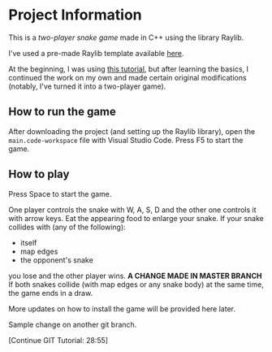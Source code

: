 # Project Information

This is a _two-player snake game_ made in C++ using the library Raylib.

I've used a pre-made Raylib template available [here](https://github.com/educ8s/Raylib-CPP-Starter-Template-for-VSCODE-V2).

At the beginning, I was using [this tutorial](https://www.youtube.com/watch?v=1zVlRXd8f7g), but after learning the basics, I continued the work on my own and made certain original modifications (notably, I've turned it into a two-player game).

## How to run the game

After downloading the project (and setting up the Raylib library), open the `main.code-workspace` file with Visual Studio Code. Press F5 to start the game.

## How to play

Press Space to start the game.

One player controls the snake with W, A, S, D and the other one controls it with arrow keys. Eat the appearing food to enlarge your snake. If your snake collides with (any of the following):

-   itself
-   map edges
-   the opponent's snake

you lose and the other player wins. **A CHANGE MADE IN MASTER BRANCH** If both snakes collide (with map edges or any snake body) at the same time, the game ends in a draw.

More updates on how to install the game will be provided here later.

Sample change on another git branch.

[Continue GIT Tutorial: 28:55]
